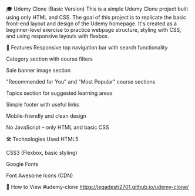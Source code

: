 🎓 Udemy Clone (Basic Version)
This is a simple Udemy Clone project built using only HTML and CSS. The goal of this project is to replicate the basic front-end layout and design of the Udemy homepage. It's created as a beginner-level exercise to practice webpage structure, styling with CSS, and using responsive layouts with flexbox.

📌 Features
Responsive top navigation bar with search functionality

Category section with course filters

Sale banner image section

"Recommended for You" and "Most Popular" course sections

Topics section for suggested learning areas

Simple footer with useful links

Mobile-friendly and clean design

No JavaScript – only HTML and basic CSS

🛠️ Technologies Used
HTML5

CSS3 (Flexbox, basic styling)

Google Fonts

Font Awesome Icons (CDN)

🚀 How to View #udemy-clone
 https://jegadesh2701.github.io/udemy-clone/

